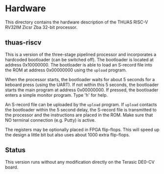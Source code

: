 # Hardware

This directory contains the hardware description of the
THUAS RISC-V RV32IM Zicsr Zba 32-bit processor.


## thuas-riscv

This is a version of the three-stage pipelined processor
and incorporates a hardcoded bootloader (can be switched off).
The bootloader is located at address 0x10000000. The bootloader
is able to load an S-record file into the ROM at address
0x00000000 using the `upload` program.

When the processor starts, the bootloader waits for about
5 seconds for a keboard press (using the UART). If not
within this 5 seconds, the bootloader starts the main
program at address 0x00000000. If pressed, the bootloader
enters a simple monitor program. Type 'h' for help.

An S-record file can be uploaded by the `upload` program.
If `upload` contacts the bootloader within the 5 second
delay, the S-record file is transmitted to the processor
and the instructions are placed in the ROM. Make
sure that NO terminal connection (e.g. Putty) is active.

The registers may be optionally placed in FPGA flip-flops.
This will speed up the design a little bit but also uses
about 1000 extra flip-flops.

## Status
This version runs without any modification directly on
the Terasic DE0-CV board.

